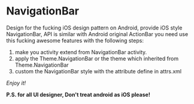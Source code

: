 # NavigationBar
Design for the fucking iOS design pattern on Android, provide iOS style NavigationBar, API is similar with Android original ActionBar
you need use this fucking awesome features with the following steps:

1. make you activity extend from NavigationBar activity.
2. apply the Theme.NavigationBar or the theme which inherited from Theme.NavigationBar
3. custom the NavigationBar style with the attribute define in attrs.xml

*Enjoy it!*

**P.S. for all UI designer, Don't treat android as iOS please!** 
